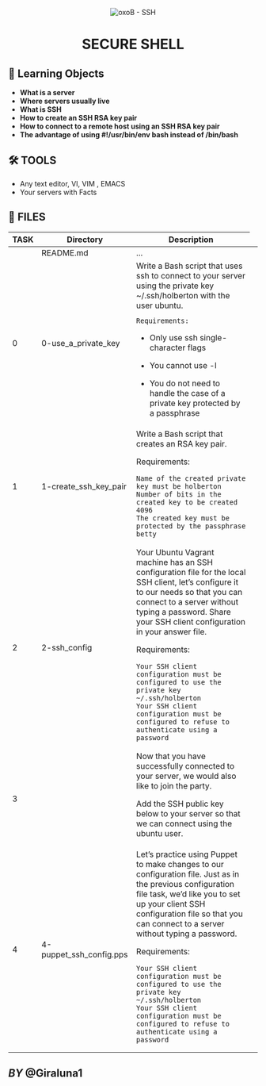 <p align="center">
    <img alt="oxoB - SSH" src="https://www.hostinger.es/tutoriales/wp-content/uploads/sites/7/2017/09/encriptacion-simetrica-tutorial-ssh.jpg" />
</p>
<h1 align="center">
    SECURE SHELL
</h1>

## 🧐 Learning Objects

- **What is a server**
- **Where servers usually live**
- **What is SSH**
- **How to create an SSH RSA key pair**
- **How to connect to a remote host using an SSH RSA key pair**
- **The advantage of using #!/usr/bin/env bash instead of /bin/bash**

## 🛠 TOOLS

- Any text editor, VI, VIM , EMACS
- Your servers with Facts

## 📝 FILES

<table>
<thead>
<tr>
  <th>TASK</th>
  <th>Directory</th>
  <th>Description</th>
</tr>
</thead>
<tbody>
<tr>
  <td></td>
  <td> README.md</td>
  <td>...<td>
</tr>
<tr>
  <td>0</td>
  <td> 0-use_a_private_key</td>
  <td>Write a Bash script that uses ssh to connect to your server using the private key ~/.ssh/holberton with the user ubuntu.

    Requirements:

- Only use ssh single-character flags
- You cannot use -l
- You do not need to handle the case of a private key protected by a passphrase

   </td>
</tr>
<tr>
  <td>1</td>
  <td>1-create_ssh_key_pair</td>
  <td>Write a Bash script that creates an RSA key pair.

Requirements:

    Name of the created private key must be holberton
    Number of bits in the created key to be created 4096
    The created key must be protected by the passphrase betty

</td>
</tr>
<tr>
  <td>2</td>
  <td>2-ssh_config</td>
  <td>Your Ubuntu Vagrant machine has an SSH configuration file for the local SSH client, let’s configure it to our needs so that you can connect to a server without typing a password. Share your SSH client configuration in your answer file.

Requirements:

    Your SSH client configuration must be configured to use the private key ~/.ssh/holberton
    Your SSH client configuration must be configured to refuse to authenticate using a password

</td>
</tr>
<tr>
  <td>3</td>
  <td></td>
  <td>Now that you have successfully connected to your server, we would also like to join the party.

Add the SSH public key below to your server so that we can connect using the ubuntu user.

</td>
</tr>
<tr>
  <td>4</td>
  <td>4-puppet_ssh_config.pps</td>
  <td>Let’s practice using Puppet to make changes to our configuration file. Just as in the previous configuration file task, we’d like you to set up your client SSH configuration file so that you can connect to a server without typing a password.

Requirements:

    Your SSH client configuration must be configured to use the private key ~/.ssh/holberton
    Your SSH client configuration must be configured to refuse to authenticate using a password

</td>
</tr>
</td>
</tr>
</tbody>
</table>

## _BY_ @Giraluna1
